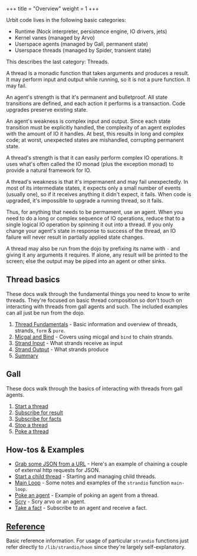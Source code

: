 +++
title = "Overview"
weight = 1
+++

Urbit code lives in the following basic categories:

- Runtime (Nock interpreter, persistence engine, IO drivers, jets)
- Kernel vanes (managed by Arvo)
- Userspace agents (managed by Gall, permanent state)
- Userspace threads (managed by Spider, transient state)

This describes the last category: Threads.

A thread is a monadic function that takes arguments and produces a
result. It may perform input and output while running, so it is not a
pure function. It may fail.

An agent's strength is that it's permanent and bulletproof. All state
transitions are defined, and each action it performs is a transaction.
Code upgrades preserve existing state.

An agent's weakness is complex input and output. Since each state
transition must be explicitly handled, the complexity of an agent
explodes with the amount of IO it handles. At best, this results in
long and complex code; at worst, unexpected states are mishandled,
corrupting permanent state.

A thread's strength is that it can easily perform complex IO operations.
It uses what's often called the IO monad (plus the exception monad) to
provide a natural framework for IO.

A thread's weakness is that it's impermanent and may fail unexpectedly.
In most of its intermediate states, it expects only a small number of
events (usually one), so if it receives anything it didn't expect, it
fails. When code is upgraded, it's impossible to upgrade a running
thread, so it fails.

Thus, for anything that needs to be permament, use an agent. When you
need to do a long or complex sequence of IO operations, reduce that to a
single logical IO operation by spinning it out into a thread. If you
only change your agent's state in response to success of the thread, an
IO failure will never result in partially applied state changes.

A thread may also be run from the dojo by prefixing its name with `-`
and giving it any arguments it requires. If alone, any result will be
printed to the screen; else the output may be piped into an agent or
other sinks.

## Thread basics

These docs walk through the fundamental things you need to know to write threads. They're focused on basic thread composition so don't touch on interacting with threads from gall agents and such. The included examples can all just be run from the dojo.

1. [Thread Fundamentals](reference/arvo/threads/basics/fundamentals) - Basic information and overview of threads, strands, `form` & `pure`.
2. [Micgal and Bind](reference/arvo/threads/basics/bind) - Covers using micgal and `bind` to chain strands.
3. [Strand Input](reference/arvo/threads/basics/input) - What strands receive as input
4. [Strand Output](reference/arvo/threads/basics/output) - What strands produce
5. [Summary](reference/arvo/threads/basics/summary)

## Gall

These docs walk through the basics of interacting with threads from gall agents.

1. [Start a thread](reference/arvo/threads/gall/start-thread)
2. [Subscribe for result](reference/arvo/threads/gall/take-result)
3. [Subscribe for facts](reference/arvo/threads/gall/take-facts)
4. [Stop a thread](reference/arvo/threads/gall/stop-thread)
5. [Poke a thread](reference/arvo/threads/gall/poke-thread)

## How-tos & Examples

- [Grab some JSON from a URL](reference/arvo/threads/examples/get-json) - Here's an example of chaining a couple of external http requests for JSON.
- [Start a child thread](reference/arvo/threads/examples/child-thread) - Starting and managing child threads.
- [Main Loop](reference/arvo/threads/examples/main-loop) - Some notes and examples of the `strandio` function `main-loop`.
- [Poke an agent](reference/arvo/threads/examples/poke-agent) - Example of poking an agent from a thread.
- [Scry](reference/arvo/threads/examples/scry) - Scry arvo or an agent.
- [Take a fact](reference/arvo/threads/examples/take-fact) - Subscribe to an agent and receive a fact.

## [Reference](reference/arvo/threads/reference)

Basic reference information. For usage of particular `strandio` functions just refer directly to `/lib/strandio/hoon` since they're largely self-explanatory.
